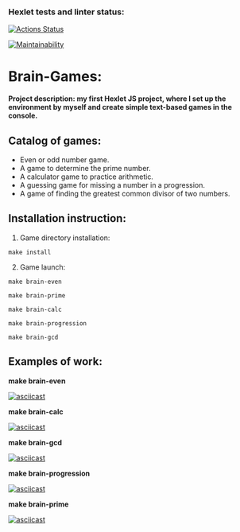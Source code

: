 ### Hexlet tests and linter status:
[![Actions Status](https://github.com/21Ner04/fullstack-javascript-project-44/workflows/hexlet-check/badge.svg)](https://github.com/21Ner04/fullstack-javascript-project-44/actions)

[![Maintainability](https://api.codeclimate.com/v1/badges/01968d1dd67f0cac8645/maintainability)](https://codeclimate.com/github/21Ner04/fullstack-javascript-project-44/maintainability)

# Brain-Games:
**Project description: my first Hexlet JS project, where I set up the environment by myself and create simple text-based games in the console.**

## Catalog of games: 
* Even or odd number game.
* A game to determine the prime number.
* A calculator game to practice arithmetic.
* A guessing game for missing a number in a progression.
* A game of finding the greatest common divisor of two numbers.

## Installation instruction:
1. Game directory installation:
```
make install
```
2. Game launch:
```
make brain-even
```
```
make brain-prime
```
```
make brain-calc
```
```
make brain-progression
```
```
make brain-gcd
```

## Examples of work: 
**make brain-even**

[![asciicast](https://asciinema.org/a/584785.svg)](https://asciinema.org/a/584785)

**make brain-calc**

[![asciicast](https://asciinema.org/a/584791.svg)](https://asciinema.org/a/584791)

**make brain-gcd**

[![asciicast](https://asciinema.org/a/584792.svg)](https://asciinema.org/a/584792)

**make brain-progression**

[![asciicast](https://asciinema.org/a/584794.svg)](https://asciinema.org/a/584794)

**make brain-prime**

[![asciicast](https://asciinema.org/a/584796.svg)](https://asciinema.org/a/584796)
